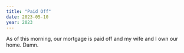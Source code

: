 ```yaml
---
title: "Paid Off"
date: 2023-05-10
year: 2023
---
```


As of this morning, our mortgage is paid off and my wife and I own our home.
Damn.

